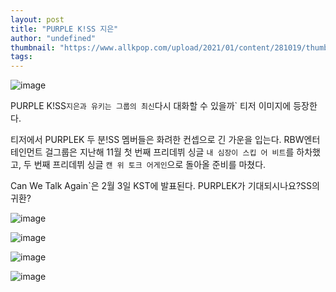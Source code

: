 ```yaml
---
layout: post
title: "PURPLE K!SS 지은"
author: "undefined"
thumbnail: "https://www.allkpop.com/upload/2021/01/content/281019/thumb/1611847164-20210128-purplekiss.jpg"
tags: 
---
```



![image](https://www.allkpop.com/upload/2021/01/content/281019/1611847164-20210128-purplekiss.jpg)

PURPLE K!SS` 지은과 유키는 그룹의 최신 `다시 대화할 수 있을까` 티저 이미지에 등장한다.

티저에서 PURPLEK 두 분!SS 멤버들은 화려한 컨셉으로 긴 가운을 입는다. RBW엔터테인먼트 걸그룹은 지난해 11월 첫 번째 프리데뷔 싱글 `내 심장이 스킵 어 비트`를 하차했고, 두 번째 프리데뷔 싱글 `캔 위 토크 어게인`으로 돌아올 준비를 마쳤다.

Can We Talk Again`은 2월 3일 KST에 발표된다. PURPLEK가 기대되시나요?SS의 귀환?

![image](https://preview.redd.it/lzalt9sc83e61.jpg?width=1366&format=pjpg&auto=webp&s=371cefb8dc47ff8f34c594700233e10c7ecea38b)

![image](https://preview.redd.it/il1dj9sc83e61.jpg?width=1366&format=pjpg&auto=webp&s=2b243d8ffb8c622f946c8e131b4e899e812aea4f)

![image](https://preview.redd.it/gh4x99sc83e61.jpg?width=1366&format=pjpg&auto=webp&s=16d7c6b8ffad4d05ab602e875be4e3c7560aaa2a)

![image](https://preview.redd.it/9btj2asc83e61.jpg?width=1366&format=pjpg&auto=webp&s=c04e901b1aa6986f9f1c5b30348560e6782cd10c)